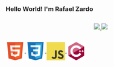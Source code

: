 
### Hello World! I'm Rafael Zardo 
##


<div align="center">
  <a href="https://github.com/rafazardo">
  <img height="180em" src="https://github-readme-stats.vercel.app/api?username=rafazardo&show_icons=true&theme=dark&include_all_commits=true&count_private=true"/>
  <img height="180em" src="https://github-readme-stats.vercel.app/api/top-langs/?username=rafazardo&layout=compact&langs_count=7&theme=dark"/>
</div>

##

<img align="center" alt="RafaelHtml5" height="50" width="50" src="https://github.com/devicons/devicon/blob/master/icons/html5/html5-original.svg">
<img align="center" alt="RafaelCSS" height="50" width="50" src="https://github.com/devicons/devicon/blob/master/icons/css3/css3-original.svg">
<img align="center" alt="RafaelJavaScript" height="50" width="50" src="https://github.com/devicons/devicon/blob/master/icons/javascript/javascript-original.svg">
<img align="center" alt="RafaelC++" height="50" width="50" src="https://github.com/devicons/devicon/blob/master/icons/cplusplus/cplusplus-original.svg">
